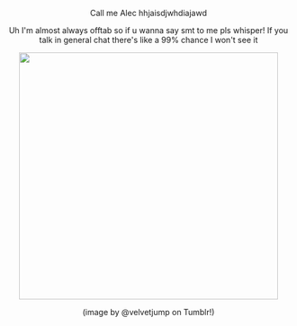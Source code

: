 <p align="center">
Call me Alec hhjaisdjwhdiajawd
<p

<p align="center">
Uh I'm almost always offtab so if u wanna say smt to me pls whisper! If you talk in general chat there's like a 99% chance I won't see it
<p
  
<p align="center">
  <img width="460" height="440" src="https://64.media.tumblr.com/3d4752d6cec4e55834951ad5fab4ef58/76800dbb33f62146-ab/s400x600/00f12ec689e99c7a589335fc78ca38ad98674247.gifv">
</p>

<p align="center">
(image by @velvetjump on Tumblr!)
<p
